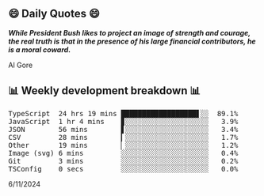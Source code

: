 ## 😄 Daily Quotes 😄

_**While President Bush likes to project an image of strength and courage, the real truth is that in the presence of his large financial contributors, he is a moral coward.**_

Al Gore



## 📊 Weekly development breakdown 📊

<pre>TypeScript  24 hrs 19 mins ██████████████████▋░░  89.1%
JavaScript  1 hr 4 mins    ▊░░░░░░░░░░░░░░░░░░░░   3.9%
JSON        56 mins        ▋░░░░░░░░░░░░░░░░░░░░   3.4%
CSV         28 mins        ▎░░░░░░░░░░░░░░░░░░░░   1.7%
Other       19 mins        ▏░░░░░░░░░░░░░░░░░░░░   1.2%
Image (svg) 6 mins         ░░░░░░░░░░░░░░░░░░░░░   0.4%
Git         3 mins         ░░░░░░░░░░░░░░░░░░░░░   0.2%
TSConfig    0 secs         ░░░░░░░░░░░░░░░░░░░░░   0.0%</pre>

6/11/2024